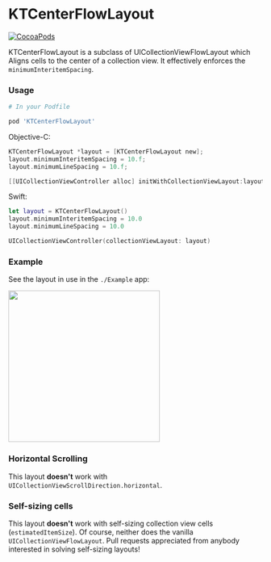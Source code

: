 # KTCenterFlowLayout

[![CocoaPods](https://img.shields.io/cocoapods/v/KTCenterFlowLayout.svg)]()

KTCenterFlowLayout is a subclass of UICollectionViewFlowLayout which Aligns cells to the center of a collection view. It effectively enforces the `minimumInteritemSpacing`.

### Usage

```ruby
# In your Podfile

pod 'KTCenterFlowLayout'
```

Objective-C:

```objective-c
KTCenterFlowLayout *layout = [KTCenterFlowLayout new];
layout.minimumInteritemSpacing = 10.f;
layout.minimumLineSpacing = 10.f;

[[UICollectionViewController alloc] initWithCollectionViewLayout:layout];
```

Swift:

```swift
let layout = KTCenterFlowLayout()
layout.minimumInteritemSpacing = 10.0
layout.minimumLineSpacing = 10.0

UICollectionViewController(collectionViewLayout: layout)
```

### Example

See the layout in use in the `./Example` app:

<img src="https://github.com/keighl/KTCenterFlowLayout/raw/master/example.png" width="300">

### Horizontal Scrolling

This layout **doesn't** work with `UICollectionViewScrollDirection.horizontal`. 

### Self-sizing cells

This layout **doesn't** work with self-sizing collection view cells (`estimatedItemSize`). Of course, neither does the vanilla `UICollectionViewFlowLayout`. Pull requests appreciated from anybody interested in solving self-sizing layouts!
